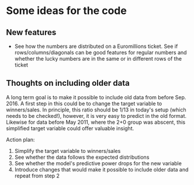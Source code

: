 # Some ideas for the code

## New features

- See how the numbers are distributed on a Euromillions ticket. See if rows/columns/diagonals can be good features for regular numbers and whether the lucky numbers are in the same or in different rows of the ticket

## Thoughts on including older data
A long term goal is to make it possible to include old data from before Sep. 2016. A first step in this could be to change the target variable to winners/sales. In principle, this ratio should be 1/13 in today's setup (which needs to be checked!), however, it is very easy to predict in the old format. Likewise for data before May 2011, where the 2+0 group was abscent, this simplified target variable could offer valuable insight. 

Action plan:
1. Simplify the target variable to winners/sales
2. See whether the data follows the expected distributions
3. See whether the model's predictive power drops for the new variable
4. Introduce changes that would make it possible to include older data and repeat from step 2

